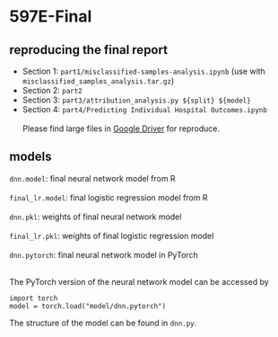 # 597E-Final

## reproducing the final report
- Section 1: `part1/misclassified-samples-analysis.ipynb` (use with `misclassified_samples_analysis.tar.gz`)
- Section 2: `part2`
- Section 3: `part3/attribution_analysis.py ${split} ${model}`
- Section 4: `part4/Predicting Individual Hospital Outcomes.ipynb` <br /> <br />
Please find large files in [Google Driver](https://drive.google.com/drive/folders/1mr3X5v_qCOysY83YUcR_vS25g3y-TI9U?usp=sharing) for reproduce.


## models
`dnn.model`: final neural network model from R <br /> <br />
`final_lr.model`: final logistic regression model from R <br /> <br />
`dnn.pkl`: weights of final neural network model <br /> <br />
`final_lr.pkl`: weights of final logistic regression model <br /> <br />
`dnn.pytorch`: final neural network model in PyTorch <br /> <br />
 
The PyTorch version of the neural network model can be accessed by 

```
import torch
model = torch.load("model/dnn.pytorch")
```

The structure of the model can be found in `dnn.py`.

